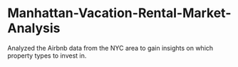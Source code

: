 # Manhattan-Vacation-Rental-Market-Analysis
Analyzed the Airbnb data from the NYC area to gain insights on which property types to invest in. 
